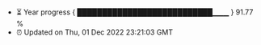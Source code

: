 - ⏳ Year progress { ███████████████████████████▁▁▁ } 91.77 %
- ⏰ Updated on Thu, 01 Dec 2022 23:21:03 GMT

